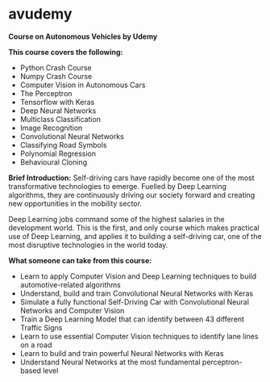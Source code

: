 # avudemy
**Course on Autonomous Vehicles by Udemy**

**This course covers the following:**
* Python Crash Course
* Numpy Crash Course
* Computer Vision in Autonomous Cars
* The Perceptron
* Tensorflow with Keras
* Deep Neural Networks
* Multiclass Classification
* Image Recognition
* Convolutional Neural Networks
* Classifying Road Symbols
* Polynomial Regression
* Behavioural Cloning

**Brief Introduction:**
Self-driving cars have rapidly become one of the most transformative technologies to emerge. Fuelled by Deep Learning algorithms, they are continuously driving our society forward and creating new opportunities in the mobility sector. 

Deep Learning jobs command some of the highest salaries in the development world. This is the first, and only course which makes practical use of Deep Learning, and applies it to building a self-driving car, one of the most disruptive technologies in the world today.

**What someone can take from this course:**
- Learn to apply Computer Vision and Deep Learning techniques to build automotive-related algorithms
- Understand, build and train Convolutional Neural Networks with Keras
- Simulate a fully functional Self-Driving Car with Convolutional Neural Networks and Computer Vision
- Train a Deep Learning Model that can identify between 43 different Traffic Signs
- Learn to use essential Computer Vision techniques to identify lane lines on a road
- Learn to build and train powerful Neural Networks with Keras
- Understand Neural Networks at the most fundamental perceptron-based level
